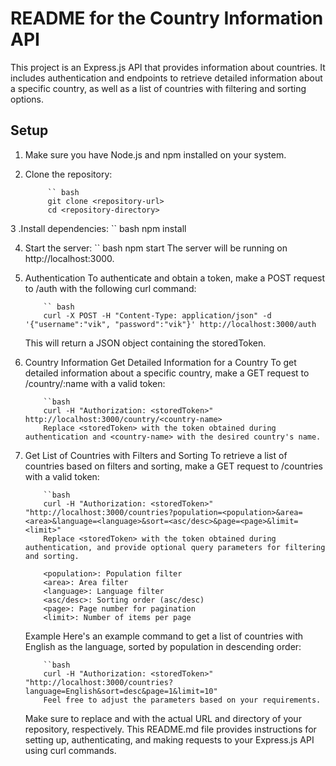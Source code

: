 
# README  for the  Country Information API

This project is an Express.js API that provides information about countries. It includes authentication and endpoints to retrieve detailed information about a specific country, as well as a list of countries with filtering and sorting options.

## Setup

1. Make sure you have Node.js and npm installed on your system.
2. Clone the repository:

			`` bash 
			git clone <repository-url>
			cd <repository-directory>
 
3 .Install dependencies:
			`` bash
			npm install

4. Start the server:
			`` bash
			npm start
The server will be running on http://localhost:3000.

5.	Authentication
	To authenticate and obtain a token, make a POST request to /auth with the following curl command:

			`` bash
			curl -X POST -H "Content-Type: application/json" -d '{"username":"vik", "password":"vik"}' http://localhost:3000/auth
	This will return a JSON object containing the storedToken.

6.	Country Information
	Get Detailed Information for a Country
	To get detailed information about a specific country, make a GET request to /country/:name with a valid token:

			``bash
			curl -H "Authorization: <storedToken>" http://localhost:3000/country/<country-name>
			Replace <storedToken> with the token obtained during authentication and <country-name> with the desired country's name.

7.	Get List of Countries with Filters and Sorting
	To retrieve a list of countries based on filters and sorting, make a GET request to /countries with a valid token:

			``bash
			curl -H "Authorization: <storedToken>" "http://localhost:3000/countries?population=<population>&area=<area>&language=<language>&sort=<asc/desc>&page=<page>&limit=<limit>"
			Replace <storedToken> with the token obtained during authentication, and provide optional query parameters for filtering and sorting.

			<population>: Population filter
			<area>: Area filter
			<language>: Language filter
			<asc/desc>: Sorting order (asc/desc)
			<page>: Page number for pagination
			<limit>: Number of items per page
	Example
		Here's an example command to get a list of countries with English as the language, sorted by population in descending order:

			``bash
			curl -H "Authorization: <storedToken>" "http://localhost:3000/countries?language=English&sort=desc&page=1&limit=10"
			Feel free to adjust the parameters based on your requirements.

	Make sure to replace <repository-url> and <repository-directory> with the actual URL and directory of your repository, respectively. 
	This README.md file provides instructions for setting up, authenticating, and making requests to your Express.js API using curl commands.
